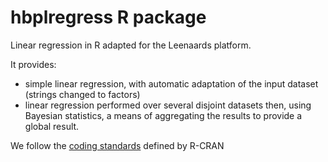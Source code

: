 
# hbplregress R package

Linear regression in R adapted for the Leenaards platform.

It provides:
- simple linear regression, with automatic adaptation of the input dataset (strings changed to factors)
- linear regression performed over several disjoint datasets then, using Bayesian statistics, a means of aggregating the results to provide a global result.

We follow the [coding standards](https://cran.r-project.org/manuals.html#R-exts) defined by R-CRAN
